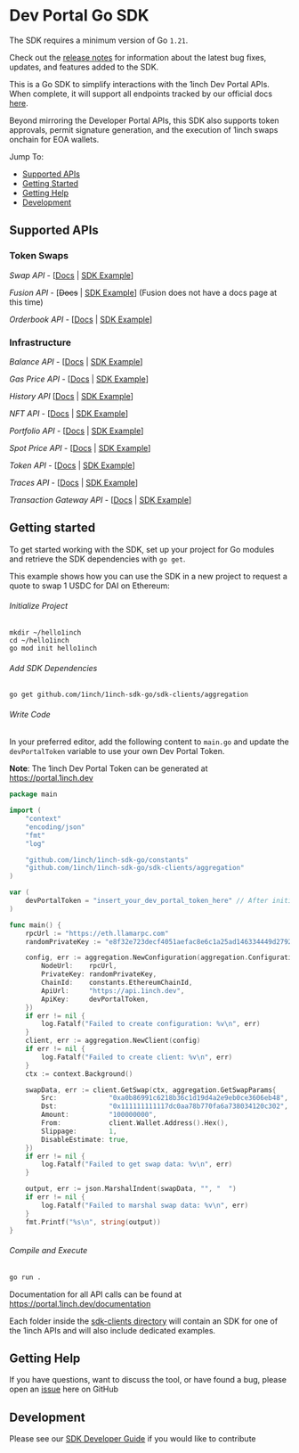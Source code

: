 # Dev Portal Go SDK

The SDK requires a minimum version of Go `1.21`.

Check out the [release notes](https://github.com/1inch/1inch-sdk-go/blob/main/CHANGELOG.md) for information about
the latest bug fixes, updates, and features added to the SDK.

This is a Go SDK to simplify interactions with the 1inch Dev Portal APIs. When complete, it will support all endpoints
tracked by our official docs [here](https://portal.1inch.dev/documentation/authentication).

Beyond mirroring the Developer Portal APIs, this SDK also supports token approvals, permit signature generation, and the
execution of 1inch swaps onchain for EOA wallets.

Jump To:

* [Supported APIs](#supported-apis)
* [Getting Started](#getting-started)
* [Getting Help](#getting-help)
* [Development](#development)

## Supported APIs

### Token Swaps
*Swap API* - [[Docs](https://portal.1inch.dev/documentation/apis/swap/introduction) | [SDK Example](https://github.com/1inch/1inch-sdk-go/blob/main/sdk-clients/aggregation/examples/quote/main.go)]

*Fusion API* - [~~Docs~~ | [SDK Example](https://github.com/1inch/1inch-sdk-go/blob/main/sdk-clients/fusion/examples/place_order/main.go)] (Fusion does not have a docs page at this time)

*Orderbook API* - [[Docs](https://portal.1inch.dev/documentation/apis/orderbook/introduction) | [SDK Example](https://github.com/1inch/1inch-sdk-go/blob/main/sdk-clients/orderbook/examples/create_order/main.go)]

### Infrastructure
*Balance API* - [[Docs](https://portal.1inch.dev/documentation/apis/balance/introduction) | [SDK Example](https://github.com/1inch/1inch-sdk-go/blob/main/sdk-clients/balances/examples/get_allowances_of_custom_tokens/main.go)]

*Gas Price API* - [[Docs](https://portal.1inch.dev/documentation/apis/gas-price/introduction) | [SDK Example](https://github.com/1inch/1inch-sdk-go/blob/main/sdk-clients/gasprices/examples/get_gas_price_eip1559/main.go)]

*History API* [[Docs](https://portal.1inch.dev/documentation/apis/history/introduction) | [SDK Example](https://github.com/1inch/1inch-sdk-go/blob/main/sdk-clients/history/examples/get_history_events_by_address/main.go)]

*NFT API* - [[Docs](https://portal.1inch.dev/documentation/apis/nft/introduction) | [SDK Example](https://github.com/1inch/1inch-sdk-go/blob/main/sdk-clients/nft/examples/main.go)]

*Portfolio API* - [[Docs](https://portal.1inch.dev/documentation/apis/portfolio/introduction) | [SDK Example](https://github.com/1inch/1inch-sdk-go/blob/main/sdk-clients/portfolio/examples/get_current_protocols_value/main.go)]

*Spot Price API* - [[Docs](https://portal.1inch.dev/documentation/apis/spot-price/introduction) | [SDK Example](https://github.com/1inch/1inch-sdk-go/blob/main/sdk-clients/spotprices/examples/get_prices_for_requested_tokens/main.go)]

*Token API* - [[Docs](https://portal.1inch.dev/documentation/apis/tokens/introduction) | [SDK Example](https://github.com/1inch/1inch-sdk-go/blob/main/sdk-clients/tokens/examples/get_custom_token/main.go)]

*Traces API* - [[Docs](https://portal.1inch.dev/documentation/apis/traces/introduction) | [SDK Example](https://github.com/1inch/1inch-sdk-go/blob/main/sdk-clients/traces/examples/get_tx_trace_by_number_and_hash/main.go)]

*Transaction Gateway API* - [[Docs](https://portal.1inch.dev/documentation/apis/transaction/introduction) | [SDK Example](https://github.com/1inch/1inch-sdk-go/blob/main/sdk-clients/txbroadcast/examples/broadcast_public_transaction/main.go)]


## Getting started

To get started working with the SDK, set up your project for Go modules and retrieve the SDK dependencies with `go get`.

This example shows how you can use the SDK in a new project to request a quote to swap 1 USDC for DAI on Ethereum:

###### Initialize Project

```
mkdir ~/hello1inch
cd ~/hello1inch
go mod init hello1inch
```

###### Add SDK Dependencies

```
go get github.com/1inch/1inch-sdk-go/sdk-clients/aggregation
```

###### Write Code

In your preferred editor, add the following content to `main.go` and update the `devPortalToken` variable to use your own Dev Portal Token.

**Note**: The 1inch Dev Portal Token can be generated at https://portal.1inch.dev

```go
package main

import (
	"context"
	"encoding/json"
	"fmt"
	"log"

	"github.com/1inch/1inch-sdk-go/constants"
	"github.com/1inch/1inch-sdk-go/sdk-clients/aggregation"
)

var (
	devPortalToken = "insert_your_dev_portal_token_here" // After initial testing, update this to read from your local environment using a function like os.GetEnv()
)

func main() {
	rpcUrl := "https://eth.llamarpc.com"
	randomPrivateKey := "e8f32e723decf4051aefac8e6c1a25ad146334449d2792c2b8b15d0b59c2a35f"

	config, err := aggregation.NewConfiguration(aggregation.ConfigurationParams{
		NodeUrl:    rpcUrl,
		PrivateKey: randomPrivateKey,
		ChainId:    constants.EthereumChainId,
		ApiUrl:     "https://api.1inch.dev",
		ApiKey:     devPortalToken,
	})
	if err != nil {
		log.Fatalf("Failed to create configuration: %v\n", err)
	}
	client, err := aggregation.NewClient(config)
	if err != nil {
		log.Fatalf("Failed to create client: %v\n", err)
	}
	ctx := context.Background()

	swapData, err := client.GetSwap(ctx, aggregation.GetSwapParams{
		Src:             "0xa0b86991c6218b36c1d19d4a2e9eb0ce3606eb48", // USDC
		Dst:             "0x111111111117dc0aa78b770fa6a738034120c302", // 1INCH
		Amount:          "100000000",
		From:            client.Wallet.Address().Hex(),
		Slippage:        1,
		DisableEstimate: true,
	})
	if err != nil {
		log.Fatalf("Failed to get swap data: %v\n", err)
	}

	output, err := json.MarshalIndent(swapData, "", "  ")
	if err != nil {
		log.Fatalf("Failed to marshal swap data: %v\n", err)
	}
	fmt.Printf("%s\n", string(output))
}
```

###### Compile and Execute

```sh
go run .
```

Documentation for all API calls can be found at https://portal.1inch.dev/documentation

Each folder inside the [sdk-clients directory](https://github.com/1inch/1inch-sdk-go/blob/main/sdk-clients) 
will contain an SDK for one of the 1inch APIs and will also include dedicated examples.

## Getting Help

If you have questions, want to discuss the tool, or have found a bug, please open
an [issue](https://github.com/1inch/1inch-sdk/issues) here on GitHub

## Development

Please see our [SDK Developer Guide](https://github.com/1inch/1inch-sdk-go/blob/main/DEVELOPMENT.md) if you would
like to contribute 